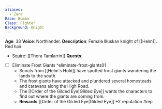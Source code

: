 ```yaml
---
aliases:
  - Zara
Race: Human
Class: Fighter
Background: Knight
---
```

**Age**: 33
**Voice**: Northlander.
**Description**: 
Female Illuskan knight of [[Helm]]. Red hair
- Squire: [[Thora Tamlarrin]]
**Quests**:
- [ ] Eliminate Frost Giants ^eliminate-frost-giants01
	- Scouts from [[Helm's Hold]] have spotted frost giants wandering the lands to the south.
	- The frost giants have attacked and plundered several homesteads and caravans along the High Road.
	- The [[Order of the Gilded Eye|Gilded Eye]] wants the characters to find out where the giants are coming from.
	- **Rewards** [[Order of the Gilded Eye|Gilded Eye]] +2 reputation #rep